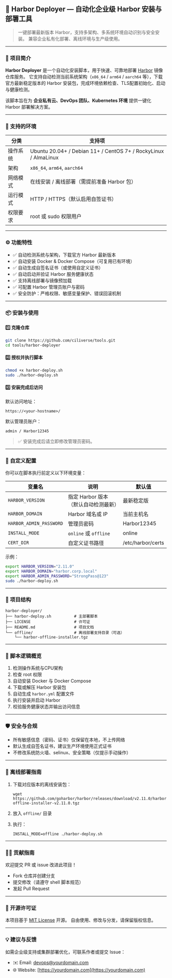 
## 🚀 Harbor Deployer — 自动化企业级 Harbor 安装与部署工具

> 一键部署最新版本 Harbor，支持多架构、多系统环境自动识别与安全安装。
> 兼容企业私有化部署、离线环境与生产级使用。

---

### 📘 项目简介

**Harbor Deployer** 是一个自动化安装脚本，用于快速、可靠地部署 [Harbor](https://goharbor.io) 镜像仓库服务。
它支持自动检测当前系统架构（`x86_64` / `arm64` / `aarch64` 等），下载官方最新稳定版本的 Harbor 安装包，完成环境依赖检查、TLS配置初始化、启动与健康检测。

该脚本旨在为 **企业私有云、DevOps 团队、Kubernetes 环境** 提供一键化 Harbor 部署解决方案。

---

### 🧩 支持的环境

| 分类   | 支持项                                                             |
| ---- | --------------------------------------------------------------- |
| 操作系统 | Ubuntu 20.04+ / Debian 11+ / CentOS 7+ / RockyLinux / AlmaLinux |
| 架构   | `x86_64`, `arm64`, `aarch64`                                    |
| 网络模式 | 在线安装 / 离线部署（需提前准备 Harbor 包）                                     |
| 运行模式 | HTTP / HTTPS（默认启用自签证书）                                          |
| 权限要求 | root 或 sudo 权限用户                                                |

---

### ⚙️ 功能特性

* ✅ 自动检测系统与架构，下载官方 Harbor 最新版本
* ✅ 自动安装 Docker & Docker Compose（可复用已有环境）
* ✅ 自动生成自签名证书（或使用自定义证书）
* ✅ 自动启动并验证 Harbor 服务健康状态
* ✅ 支持离线部署与镜像预加载
* ✅ 可配置 Harbor 管理员账户与密码
* ✅ 安全防护：严格权限、敏感变量保护、错误回滚机制

---

### 📦 安装与使用

#### 1️⃣ 克隆仓库

```bash
git clone https://github.com/ciliverse/tools.git
cd tools/harbor-deployer
```

#### 2️⃣ 授权并执行脚本

```bash
chmod +x harbor-deploy.sh
sudo ./harbor-deploy.sh
```

#### 3️⃣ 安装完成后访问

默认访问地址：

```
https://<your-hostname>/
```

默认管理员账户：

```
admin / Harbor12345
```

> ✅ 安装完成后请立即修改管理员密码。

---

### 🔐 自定义配置

你可以在脚本执行前定义以下环境变量：

| 变量名                     | 说明                     | 默认值               |
| ----------------------- | ---------------------- | ----------------- |
| `HARBOR_VERSION`        | 指定 Harbor 版本（默认自动检测最新） | 最新稳定版             |
| `HARBOR_DOMAIN`         | Harbor 域名或 IP          | 当前主机名             |
| `HARBOR_ADMIN_PASSWORD` | 管理员密码                  | Harbor12345       |
| `INSTALL_MODE`          | `online` 或 `offline`   | online            |
| `CERT_DIR`              | 自定义证书路径                | /etc/harbor/certs |

示例：

```bash
export HARBOR_VERSION="2.11.0"
export HARBOR_DOMAIN="harbor.corp.local"
export HARBOR_ADMIN_PASSWORD="StrongPass@123"
sudo ./harbor-deploy.sh
```

---

### 📁 项目结构

```
harbor-deployer/
├── harbor-deploy.sh          # 主部署脚本
├── LICENSE                   # 许可证
├── README.md                 # 项目文档
└── offline/                  # 离线部署支持目录（可选）
    └── harbor-offline-installer.tgz
```

---

### 🧰 脚本逻辑概览

1. 检测操作系统与CPU架构
2. 检查 root 权限
3. 自动安装 Docker 与 Docker Compose
4. 下载或解压 Harbor 安装包
5. 自动生成 `harbor.yml` 配置文件
6. 执行安装并启动 Harbor
7. 校验服务健康状态并输出访问信息

---

### 🛡️ 安全与合规

* 所有敏感信息（密码、证书）仅保留在本地，不上传网络
* 默认生成自签名证书，建议生产环境使用正式证书
* 不修改系统防火墙、selinux、安全策略（仅提示手动操作）

---

### 🧭 离线部署指南

1. 下载对应版本的离线安装包：

   ```
   wget https://github.com/goharbor/harbor/releases/download/v2.11.0/harbor-offline-installer-v2.11.0.tgz
   ```
2. 放入 `offline/` 目录
3. 执行：

   ```
   INSTALL_MODE=offline ./harbor-deploy.sh
   ```

---

### 🧑‍💻 贡献指南

欢迎提交 PR 或 issue 改进此项目！

* Fork 仓库并创建分支
* 提交修改（请遵守 shell 脚本规范）
* 发起 Pull Request

---

### 📜 开源许可证

本项目基于 [MIT License](./LICENSE) 开源。
自由使用、修改与分发，请保留版权信息。

---

### 💡 建议与反馈

如需企业级支持或集群部署优化，可联系作者或提交 Issue：

* ✉️ Email: [devops@yourdomain.com](mailto:devops@yourdomain.com)
* 🌐 Website: [https://yourdomain.com](https://yourdomain.com)

